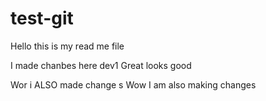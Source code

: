 # test-git


Hello this is my read me file

I made chanbes here dev1
Great looks good


Wor i ALSO made change s
Wow I am also making changes

